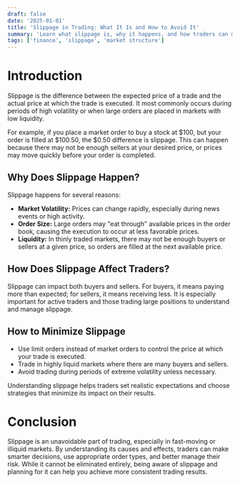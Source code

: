 ```yaml
---
draft: false
date: '2025-01-01'
title: 'Slippage in Trading: What It Is and How to Avoid It'
summary: 'Learn what slippage is, why it happens, and how traders can minimize its impact when buying or selling in financial markets.'
tags: ['finance', 'slippage', 'market structure']
---
```


# Introduction

Slippage is the difference between the expected price of a trade and the actual price at which the trade is executed. It most commonly occurs during periods of high volatility or when large orders are placed in markets with low liquidity.

For example, if you place a market order to buy a stock at $100, but your order is filled at $100.50, the $0.50 difference is slippage. This can happen because there may not be enough sellers at your desired price, or prices may move quickly before your order is completed.

## Why Does Slippage Happen?

Slippage happens for several reasons:

- **Market Volatility:** Prices can change rapidly, especially during news events or high activity.
- **Order Size:** Large orders may "eat through" available prices in the order book, causing the execution to occur at less favorable prices.
- **Liquidity:** In thinly traded markets, there may not be enough buyers or sellers at a given price, so orders are filled at the next available price.

## How Does Slippage Affect Traders?

Slippage can impact both buyers and sellers. For buyers, it means paying more than expected; for sellers, it means receiving less. It is especially important for active traders and those trading large positions to understand and manage slippage.

## How to Minimize Slippage

- Use limit orders instead of market orders to control the price at which your trade is executed.
- Trade in highly liquid markets where there are many buyers and sellers.
- Avoid trading during periods of extreme volatility unless necessary.

Understanding slippage helps traders set realistic expectations and choose strategies that minimize its impact on their results.

# Conclusion

Slippage is an unavoidable part of trading, especially in fast-moving or illiquid markets. By understanding its causes and effects, traders can make smarter decisions, use appropriate order types, and better manage their risk. While it cannot be eliminated entirely, being aware of slippage and planning for it can help you achieve more consistent trading results.
